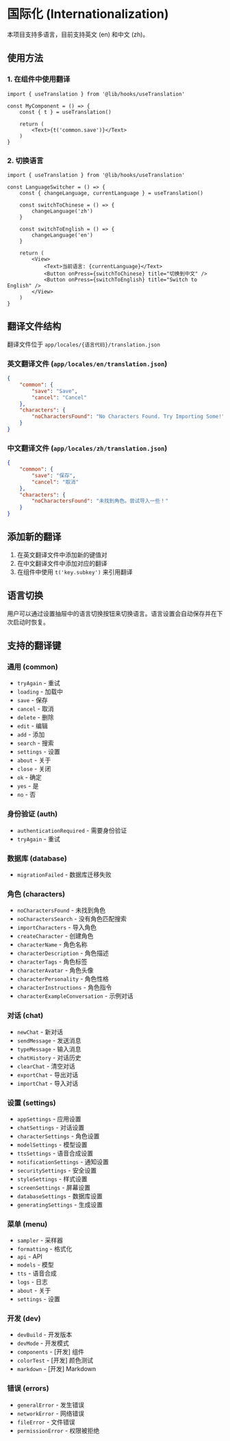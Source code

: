 # 国际化 (Internationalization)

本项目支持多语言，目前支持英文 (en) 和中文 (zh)。

## 使用方法

### 1. 在组件中使用翻译

```tsx
import { useTranslation } from '@lib/hooks/useTranslation'

const MyComponent = () => {
    const { t } = useTranslation()
    
    return (
        <Text>{t('common.save')}</Text>
    )
}
```

### 2. 切换语言

```tsx
import { useTranslation } from '@lib/hooks/useTranslation'

const LanguageSwitcher = () => {
    const { changeLanguage, currentLanguage } = useTranslation()
    
    const switchToChinese = () => {
        changeLanguage('zh')
    }
    
    const switchToEnglish = () => {
        changeLanguage('en')
    }
    
    return (
        <View>
            <Text>当前语言: {currentLanguage}</Text>
            <Button onPress={switchToChinese} title="切换到中文" />
            <Button onPress={switchToEnglish} title="Switch to English" />
        </View>
    )
}
```

## 翻译文件结构

翻译文件位于 `app/locales/{语言代码}/translation.json`

### 英文翻译文件 (`app/locales/en/translation.json`)
```json
{
    "common": {
        "save": "Save",
        "cancel": "Cancel"
    },
    "characters": {
        "noCharactersFound": "No Characters Found. Try Importing Some!"
    }
}
```

### 中文翻译文件 (`app/locales/zh/translation.json`)
```json
{
    "common": {
        "save": "保存",
        "cancel": "取消"
    },
    "characters": {
        "noCharactersFound": "未找到角色。尝试导入一些！"
    }
}
```

## 添加新的翻译

1. 在英文翻译文件中添加新的键值对
2. 在中文翻译文件中添加对应的翻译
3. 在组件中使用 `t('key.subkey')` 来引用翻译

## 语言切换

用户可以通过设置抽屉中的语言切换按钮来切换语言。语言设置会自动保存并在下次启动时恢复。

## 支持的翻译键

### 通用 (common)
- `tryAgain` - 重试
- `loading` - 加载中
- `save` - 保存
- `cancel` - 取消
- `delete` - 删除
- `edit` - 编辑
- `add` - 添加
- `search` - 搜索
- `settings` - 设置
- `about` - 关于
- `close` - 关闭
- `ok` - 确定
- `yes` - 是
- `no` - 否

### 身份验证 (auth)
- `authenticationRequired` - 需要身份验证
- `tryAgain` - 重试

### 数据库 (database)
- `migrationFailed` - 数据库迁移失败

### 角色 (characters)
- `noCharactersFound` - 未找到角色
- `noCharactersSearch` - 没有角色匹配搜索
- `importCharacters` - 导入角色
- `createCharacter` - 创建角色
- `characterName` - 角色名称
- `characterDescription` - 角色描述
- `characterTags` - 角色标签
- `characterAvatar` - 角色头像
- `characterPersonality` - 角色性格
- `characterInstructions` - 角色指令
- `characterExampleConversation` - 示例对话

### 对话 (chat)
- `newChat` - 新对话
- `sendMessage` - 发送消息
- `typeMessage` - 输入消息
- `chatHistory` - 对话历史
- `clearChat` - 清空对话
- `exportChat` - 导出对话
- `importChat` - 导入对话

### 设置 (settings)
- `appSettings` - 应用设置
- `chatSettings` - 对话设置
- `characterSettings` - 角色设置
- `modelSettings` - 模型设置
- `ttsSettings` - 语音合成设置
- `notificationSettings` - 通知设置
- `securitySettings` - 安全设置
- `styleSettings` - 样式设置
- `screenSettings` - 屏幕设置
- `databaseSettings` - 数据库设置
- `generatingSettings` - 生成设置

### 菜单 (menu)
- `sampler` - 采样器
- `formatting` - 格式化
- `api` - API
- `models` - 模型
- `tts` - 语音合成
- `logs` - 日志
- `about` - 关于
- `settings` - 设置

### 开发 (dev)
- `devBuild` - 开发版本
- `devMode` - 开发模式
- `components` - [开发] 组件
- `colorTest` - [开发] 颜色测试
- `markdown` - [开发] Markdown

### 错误 (errors)
- `generalError` - 发生错误
- `networkError` - 网络错误
- `fileError` - 文件错误
- `permissionError` - 权限被拒绝 